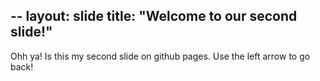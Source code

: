 --
layout: slide
title: "Welcome to our second slide!"
---
Ohh ya! Is this my second slide on github pages.
Use the left arrow to go back!
